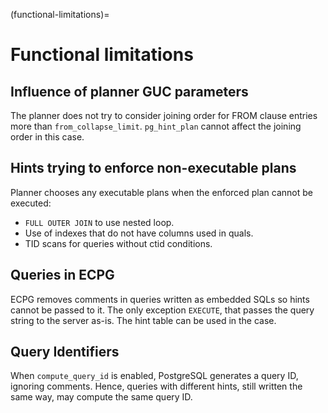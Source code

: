 (functional-limitations)=

# Functional limitations

## Influence of planner GUC parameters

The planner does not try to consider joining order for FROM clause entries
more than `from_collapse_limit`. `pg_hint_plan` cannot affect the joining
order in this case.

## Hints trying to enforce non-executable plans

Planner chooses any executable plans when the enforced plan cannot be
executed:

-   `FULL OUTER JOIN` to use nested loop.
-   Use of indexes that do not have columns used in quals.
-   TID scans for queries without ctid conditions.

## Queries in ECPG

ECPG removes comments in queries written as embedded SQLs so hints cannot
be passed to it.  The only exception `EXECUTE`, that passes the query string
to the server as-is.  The hint table can be used in the case.

## Query Identifiers

When `compute_query_id` is enabled, PostgreSQL generates a query ID,
ignoring comments.  Hence, queries with different hints, still written
the same way, may compute the same query ID.
